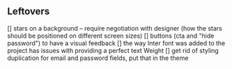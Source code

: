 ## Leftovers

[] stars on a background – require negotiation with designer (how the stars should be positioned on different screen sizes)
[] buttons (cta and "hide password") to have a visual feedback
[] the way Inter font was added to the project has issues with providing a perfect text Weight
[] get rid of styling duplication for email and password fields, put that in the theme
